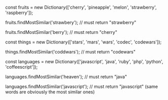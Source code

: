 const fruits = new Dictionary(['cherry', 'pineapple', 'melon', 'strawberry', 'raspberry']);

fruits.findMostSimilar('strawbery'); // must return "strawberry"

fruits.findMostSimilar('berry'); // must return "cherry"

const things = new Dictionary(['stars', 'mars', 'wars', 'codec', 'codewars']);

things.findMostSimilar('coddwars'); // must return "codewars"

const languages = new Dictionary(['javascript', 'java', 'ruby', 'php', 'python', 'coffeescript']);

languages.findMostSimilar('heaven'); // must return "java"

languages.findMostSimilar('javascript'); // must return "javascript" (same words are obviously the most similar ones)
